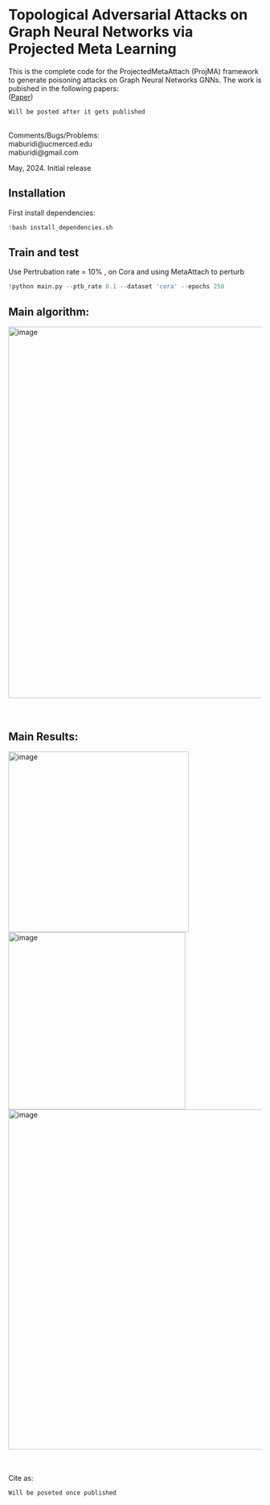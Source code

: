 # Topological Adversarial Attacks on Graph Neural Networks via Projected Meta Learning


This is the complete code for the ProjectedMetaAttach (ProjMA) framework to generate poisoning attacks on Graph Neural Networks GNNs. The work is pubished in the following papers: <br />
([Paper]())


```
Will be posted after it gets published 

```

 <br />
Comments/Bugs/Problems:  <br />
maburidi@ucmerced.edu  <br /> 
maburidi@gmail.com  <br />

May, 2024. Initial release <br />


## Installation
First install dependencies: 

```python
!bash install_dependencies.sh
```



## Train and test 
Use Pertrubation rate = 10% , on Cora and using MetaAttach to perturb 
```python
!python main.py --ptb_rate 0.1 --dataset 'cora' --epochs 250  
```

## Main algorithm:

<img width="738" alt="image" src="https://github.com/Maburidi/ProjectedMettaAttack/assets/48891624/0c5baf66-b8da-4ee6-8ac7-497e950b57d1">

<br /> 
  <br /> 
   <br /> 


## Main Results: 

<img width="359" alt="image" src="https://github.com/Maburidi/ProjectedMettaAttack/assets/48891624/b11b2f12-d4ef-4022-b2f5-079da8f78d8c">


<img width="352" alt="image" src="https://github.com/Maburidi/ProjectedMettaAttack/assets/48891624/b2a889e1-dcff-4d5c-94ea-918da38fc882">


<img width="676" alt="image" src="https://github.com/Maburidi/ProjectedMettaAttack/assets/48891624/c9154aa9-1425-4f45-8fa6-57f50726cafc">


 <br /> 
  <br /> 
   <br /> 




Cite as:
```
Will be poseted once published 

```








